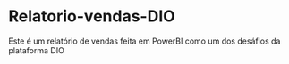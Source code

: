 # Relatorio-vendas-DIO

Este é um relatório de vendas feita em PowerBI como um dos desáfios da plataforma DIO

